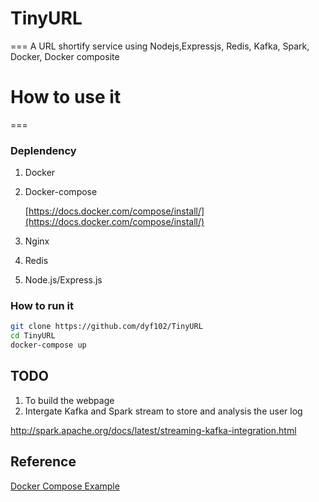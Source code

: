 # TinyURL
===
A URL shortify service using Nodejs,Expressjs, Redis, Kafka, Spark, Docker, Docker composite


# How to use it
===
### Deplendency
1.	Docker
2.	Docker-compose

	[https://docs.docker.com/compose/install/](https://docs.docker.com/compose/install/) 
3.	Nginx
4.	Redis
5. 	Node.js/Express.js

### How to run it

```bash
git clone https://github.com/dyf102/TinyURL
cd TinyURL
docker-compose up
```
## TODO
1.	To build the webpage	
2.	Intergate Kafka and Spark stream to store and analysis the user log

http://spark.apache.org/docs/latest/streaming-kafka-integration.html 

## Reference
[Docker Compose Example](http://anandmanisankar.com/posts/docker-container-nginx-node-redis-example/)